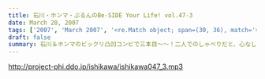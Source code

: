```yaml
---
title: 石川・ホンマ・ぶるんのBe-SIDE Your Life! vol.47-3
date: March 28, 2007
tags: ['2007', 'March 2007', '<re.Match object; span=(30, 36), match='vol.47'>']
draft: false
summary: 石川＆ホンマのビックリ凸凹コンビで三本目〜〜！二人でのしゃべりだと、心なしかマイクに近づいてくるホンマサン。いつもだと、業界的に言うマイクが「オフ」気味なんです。（ホンマさんがたまに遠くでしゃべってるように聞こえませんか？）そうして、ミキサー卓にいるいつもワタクシを泣かせるばかり。ちょっと音が遠いとリスナーが思う時・・・それは、ホンマサンがマイクのことを忘れている・・・そう思って下さい！NAMAE
---
```


http://project-phi.ddo.jp/ishikawa/ishikawa047_3.mp3
